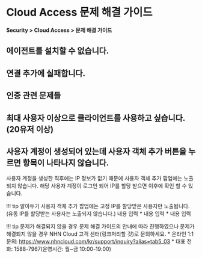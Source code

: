 # Cloud Access 문제 해결 가이드

**Security > Cloud Access > 문제 해결 가이드**

## 에이전트를 설치할 수 없습니다.

## 연결 추가에 실패합니다.

## 인증 관련 문제들

## 최대 사용자 이상으로 클라이언트를 사용하고 싶습니다.(20유저 이상)

## 사용자 계정이 생성되어 있는데 사용자 객체 추가 버튼을 누르면 항목이 나타나지 않습니다.
사용자 계정을 생성한 직후에는 IP 정보가 없기 때문에 사용자 객체 추가 팝업에는 노출되지 않습니다. 해당 사용자 계정이 로그인 되어 IP를 할당 받으면 이후에 확인 할 수 있습니다.

!!! tip 알아두기
    사용자 객체 추가 팝업에는 고정 IP를 할당받은 사용자만 노출됩니다. (유동 IP를 할당받는 사용자는 노출되지 않습니다.)
    내용 입력
    * 내용 입력
    * 내용 입력

!!! tip 문제가 해결되지 않을 경우
    문제 해결 가이드의 안내에 따라 진행하였으나 문제가 해결되지 않을 경우 NHN Cloud 고객 센터(링크처리할 것)로 문의하세요.
    * 온라인 1:1 문의: https://www.nhncloud.com/kr/support/inquiry?alias=tab5_03
    * 대표 전화: 1588-7967(운영시간: 월~금 10:00-19:00)